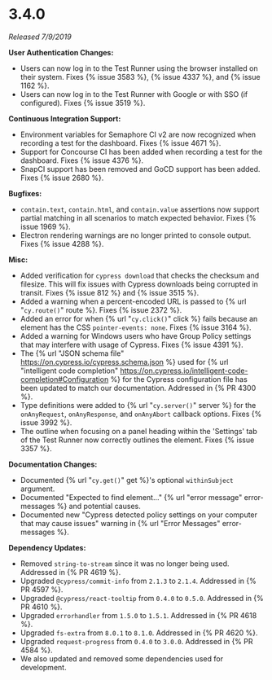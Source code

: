 # 3.4.0

*Released 7/9/2019*

**User Authentication Changes:**

- Users can now log in to the Test Runner using the browser installed on their system. Fixes {% issue 3583 %}, {% issue 4337 %}, and {% issue 1162 %}.
- Users can now log in to the Test Runner with Google or with SSO (if configured). Fixes {% issue 3519 %}.

**Continuous Integration Support:**

- Environment variables for Semaphore CI v2 are now recognized when recording a test for the dashboard. Fixes {% issue 4671 %}.
- Support for Concourse CI has been added when recording a test for the dashboard. Fixes {% issue 4376 %}.
- SnapCI support has been removed and GoCD support has been added. Fixes {% issue 2680 %}.

**Bugfixes:**

- `contain.text`, `contain.html`, and `contain.value` assertions now support partial matching in all scenarios to match expected behavior. Fixes {% issue 1969 %}.
- Electron rendering warnings are no longer printed to console output. Fixes {% issue 4288 %}.

**Misc:**

- Added verification for `cypress download` that checks the checksum and filesize. This will fix issues with Cypress downloads being corrupted in transit. Fixes {% issue 812 %} and {% issue 3515 %}.
- Added a warning when a percent-encoded URL is passed to {% url "`cy.route()`" route %}. Fixes {% issue 2372 %}.
- Added an error for when {% url "`cy.click()`" click %} fails because an element has the CSS `pointer-events: none`. Fixes {% issue 3164 %}.
- Added a warning for Windows users who have Group Policy settings that may interfere with usage of Cypress. Fixes {% issue 4391 %}.
- The {% url "JSON schema file" https://on.cypress.io/cypress.schema.json %} used for {% url "intelligent code completion" https://on.cypress.io/intelligent-code-completion#Configuration %} for the Cypress configuration file has been updated to match our documentation. Addressed in {% PR 4300 %}.
- Type definitions were added to {% url "`cy.server()`" server %} for the `onAnyRequest`, `onAnyResponse`, and `onAnyAbort` callback options. Fixes {% issue 3992 %}.
- The outline when focusing on a panel heading within the 'Settings' tab of the Test Runner now correctly outlines the element. Fixes {% issue 3357 %}.

**Documentation Changes:**

- Documented {% url "`cy.get()`" get %}'s optional `withinSubject` argument. <!-- docs PR 1722 -->
- Documented "Expected to find element..." {% url "error message" error-messages %} and potential causes. <!-- docs PR 1846 -->
- Documented new "Cypress detected policy settings on your computer that may cause issues" warning in {% url "Error Messages" error-messages %}. <!-- docs PR 1754 -->

**Dependency Updates:**

- Removed `string-to-stream` since it was no longer being used. Addressed in {% PR 4619 %}.
- Upgraded `@cypress/commit-info` from `2.1.3` to `2.1.4`. Addressed in {% PR 4597 %}.
- Upgraded `@cypress/react-tooltip` from `0.4.0` to `0.5.0`. Addressed in {% PR 4610 %}.
- Upgraded `errorhandler` from `1.5.0` to `1.5.1`. Addressed in {% PR 4618 %}.
- Upgraded `fs-extra` from `8.0.1` to `8.1.0`. Addressed in {% PR 4620 %}.
- Upgraded `request-progress` from `0.4.0` to `3.0.0`. Addressed in {% PR 4584 %}.
- We also updated and removed some dependencies used for development.
